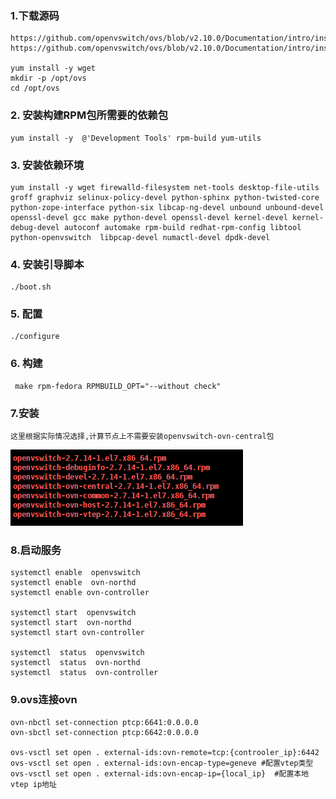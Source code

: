 ### 1.下载源码

```
https://github.com/openvswitch/ovs/blob/v2.10.0/Documentation/intro/install/general.rs
https://github.com/openvswitch/ovs/blob/v2.10.0/Documentation/intro/install/fedora.rst

yum install -y wget  
mkdir -p /opt/ovs
cd /opt/ovs
```

### 2. 安装构建RPM包所需要的依赖包
```azure
yum install -y  @'Development Tools' rpm-build yum-utils
```

### 3. 安装依赖环境
```azure
yum install -y wget firewalld-filesystem net-tools desktop-file-utils groff graphviz selinux-policy-devel python-sphinx python-twisted-core python-zope-interface python-six libcap-ng-devel unbound unbound-devel openssl-devel gcc make python-devel openssl-devel kernel-devel kernel-debug-devel autoconf automake rpm-build redhat-rpm-config libtool python-openvswitch  libpcap-devel numactl-devel dpdk-devel
```

### 4. 安装引导脚本
```azure
./boot.sh
```

### 5. 配置
```azure
./configure
```

### 6. 构建
```azure
 make rpm-fedora RPMBUILD_OPT="--without check"
```

### 7.安装
```azure
这里根据实际情况选择,计算节点上不需要安装openvswitch-ovn-central包
```
![](png/install.png)

### 8.启动服务
```azure
systemctl enable  openvswitch
systemctl enable  ovn-northd
systemctl enable ovn-controller

systemctl start  openvswitch
systemctl start  ovn-northd
systemctl start ovn-controller

systemctl  status  openvswitch
systemctl  status  ovn-northd
systemctl  status  ovn-controller
```

### 9.ovs连接ovn
```azure
ovn-nbctl set-connection ptcp:6641:0.0.0.0
ovn-sbctl set-connection ptcp:6642:0.0.0.0

ovs-vsctl set open . external-ids:ovn-remote=tcp:{controoler_ip}:6442
ovs-vsctl set open . external-ids:ovn-encap-type=geneve #配置vtep类型
ovs-vsctl set open . external-ids:ovn-encap-ip={local_ip}  #配置本地vtep ip地址
```
